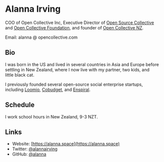 Alanna Irving
=================

COO of Open Collective Inc, Executive Director of [Open Source Collective](https://oscollective.org) and [Open Collective Foundation](https://opencollective.foundation), and founder of [Open Collective NZ](https://opencollective.nz).

Email: alanna @ opencollective.com

Bio
---

I was born in the US and lived in several countries in Asia and Europe before settling in New Zealand, where I now live with my partner, two kids, and little black cat.

I previously founded several open-source social enterprise startups, including [Loomio](https://loomio.org), [Cobudget](https://cobudget.co), and [Enspiral](https://enspiral.com).


Schedule
--------

I work school hours in New Zealand, 9-3 NZT.


Links
-----
- Website: [https://alanna.space](https://alanna.space)
- Twitter: [@alannairving](https://twitter.com/alannairving)
- GitHub: [@alanna](https://github.com/alanna)
